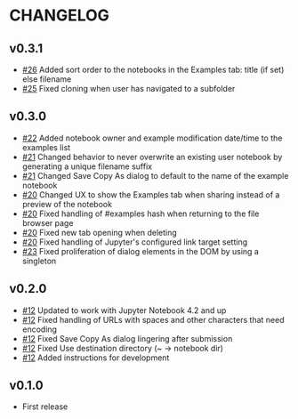 # CHANGELOG

## v0.3.1

* [#26](https://github.com/danielballan/nbexamples/pull/26) Added sort order to the notebooks in the Examples tab: title (if set) else filename
* [#25](https://github.com/danielballan/nbexamples/pull/25) Fixed cloning when user has navigated to a subfolder

## v0.3.0

* [#22](https://github.com/danielballan/nbexamples/pull/22) Added notebook owner and example modification date/time to the examples list
* [#21](https://github.com/danielballan/nbexamples/pull/21) Changed behavior to never overwrite an existing user notebook by generating a unique filename suffix
* [#21](https://github.com/danielballan/nbexamples/pull/21) Changed Save Copy As dialog to default to the name of the example notebook
* [#20](https://github.com/danielballan/nbexamples/pull/20) Changed UX to show the Examples tab when sharing instead of a preview of the notebook
* [#20](https://github.com/danielballan/nbexamples/pull/20) Fixed handling of #examples hash when returning to the file browser page
* [#20](https://github.com/danielballan/nbexamples/pull/20) Fixed new tab opening when deleting
* [#20](https://github.com/danielballan/nbexamples/pull/20) Fixed handling of Jupyter's configured link target setting
* [#23](https://github.com/danielballan/nbexamples/pull/23) Fixed proliferation of dialog elements in the DOM by using a singleton

## v0.2.0

* [#12](https://github.com/danielballan/nbexamples/pull/12) Updated to work with Jupyter Notebook 4.2 and up
* [#12](https://github.com/danielballan/nbexamples/pull/12) Fixed handling of URLs with spaces and other characters that need encoding
* [#12](https://github.com/danielballan/nbexamples/pull/12) Fixed Save Copy As dialog lingering after submission
* [#12](https://github.com/danielballan/nbexamples/pull/12) Fixed Use destination directory (~ -> notebook dir)
* [#12](https://github.com/danielballan/nbexamples/pull/12) Added instructions for development

## v0.1.0

* First release

